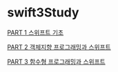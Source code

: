 # swift3Study

[PART 1 스위프트 기초](/Part1/part1.md)

[PART 2 객체지향 프로그래밍과 스위프트](/Part2)

[PART 3 함수형 프로그래밍과 스위프트](/Part3)
